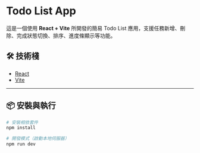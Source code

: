 # Todo List App

這是一個使用 **React + Vite** 所開發的簡易 Todo List 應用，支援任務新增、刪除、完成狀態切換、排序、進度條顯示等功能。

## 🛠 技術棧

- [React](https://react.dev/)
- [Vite](https://vitejs.dev/)
  
---

## 📦 安裝與執行

```bash
# 安裝相依套件
npm install

# 開發模式（啟動本地伺服器）
npm run dev
